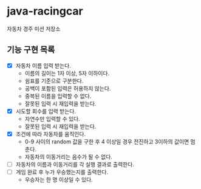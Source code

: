 # java-racingcar

자동차 경주 미션 저장소

## 기능 구현 목록
- [X] 자동차 이름 입력 받는다.
  - 이름의 길이는 1자 이상, 5자 이하이다.
  - 쉼표를 기준으로 구분한다.
  - 공백이 포함된 입력은 허용하지 않는다.
  - 중복된 이름을 입력할 수 없다.
  - 잘못된 입력 시 재입력을 받는다.
- [x] 시도할 회수를 입력 받는다.
  - 자연수만 입력할 수 있다.
  - 잘못된 입력 시 재입력을 받는다.
- [x] 조건에 따라 자동차를 움직인다.
  - 0-9 사이의 random 값을 구한 후 4 이상일 경우 전진하고 3이하의 값이면 멈춘다.
  - 자동차의 이동거리는 음수가 될 수 없다. 
- [ ] 자동차의 이름과 이동거리를 각 실행 결과로 출력한다.
- [ ] 게임 완료 후 누가 우승했는지를 출력한다.
  - 우승자는 한 명 이상일 수 있다.
  